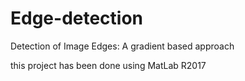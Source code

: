 # Edge-detection
Detection of Image Edges: A gradient based approach


this project has been done using MatLab R2017
